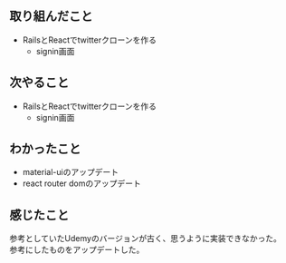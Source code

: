 ## 取り組んだこと
- RailsとReactでtwitterクローンを作る
  - signin画面
## 次やること
- RailsとReactでtwitterクローンを作る
  - signin画面
## わかったこと
- material-uiのアップデート
- react router domのアップデート
## 感じたこと
参考としていたUdemyのバージョンが古く、思うように実装できなかった。  
参考にしたものをアップデートした。
